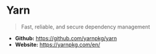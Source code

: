 # Yarn
> Fast, reliable, and secure dependency management

* **Github:** https://github.com/yarnpkg/yarn
* **Website:** https://yarnpkg.com/en/